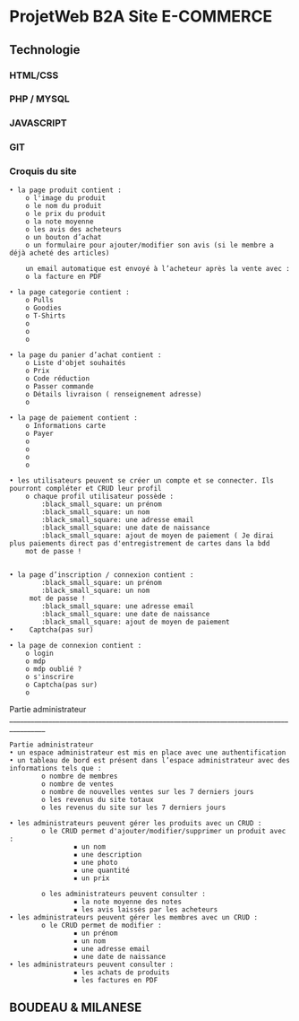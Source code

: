 # ProjetWeb B2A Site E-COMMERCE


## Technologie 

### HTML/CSS 
### PHP / MYSQL
### JAVASCRIPT
### GIT


### Croquis du site

    • la page produit contient :
        o l'image du produit
        o le nom du produit
        o le prix du produit
        o la note moyenne
        o les avis des acheteurs
        o un bouton d’achat
        o un formulaire pour ajouter/modifier son avis (si le membre a déjà acheté des articles)

        un email automatique est envoyé à l’acheteur après la vente avec : 
        o la facture en PDF

    • la page categorie contient :
        o Pulls
        o Goodies
        o T-Shirts
        o 
        o 
        o 

    • la page du panier d’achat contient :
        o Liste d'objet souhaités
        o Prix
        o Code réduction
        o Passer commande
        o Détails livraison ( renseignement adresse)
        o 

    • la page de paiement contient :
        o Informations carte
        o Payer
        o 
        o 
        o 
        o 

    • les utilisateurs peuvent se créer un compte et se connecter. Ils pourront compléter et CRUD leur profil 
        o chaque profil utilisateur possède :
            :black_small_square: un prénom
            :black_small_square: un nom
            :black_small_square: une adresse email
            :black_small_square: une date de naissance
            :black_small_square: ajout de moyen de paiement ( Je dirai plus paiements direct pas d'entregistrement de cartes dans la bdd
        mot de passe !


    • la page d’inscription / connexion contient :
            :black_small_square: un prénom
            :black_small_square: un nom
         mot de passe !
            :black_small_square: une adresse email
            :black_small_square: une date de naissance
            :black_small_square: ajout de moyen de paiement
    •    Captcha(pas sur)

    • la page de connexion contient :
        o login
        o mdp
        o mdp oublié ?
        o s'inscrire
        o Captcha(pas sur)
        o 



Partie administrateur
    ________________________________________________________________________________________

    Partie administrateur
    • un espace administrateur est mis en place avec une authentification 
    • un tableau de bord est présent dans l’espace administrateur avec des informations tels que :
            o nombre de membres
            o nombre de ventes
            o nombre de nouvelles ventes sur les 7 derniers jours
            o les revenus du site totaux
            o les revenus du site sur les 7 derniers jours

    • les administrateurs peuvent gérer les produits avec un CRUD :
            o le CRUD permet d'ajouter/modifier/supprimer un produit avec :
                    ▪ un nom
                    ▪ une description
                    ▪ une photo
                    ▪ une quantité
                    ▪ un prix

            o les administrateurs peuvent consulter :
                    ▪ la note moyenne des notes
                    ▪ les avis laissés par les acheteurs
    • les administrateurs peuvent gérer les membres avec un CRUD :
            o le CRUD permet de modifier :
                    ▪ un prénom
                    ▪ un nom
                    ▪ une adresse email
                    ▪ une date de naissance
    • les administrateurs peuvent consulter :
                    ▪ les achats de produits
                    ▪ les factures en PDF

## BOUDEAU & MILANESE
